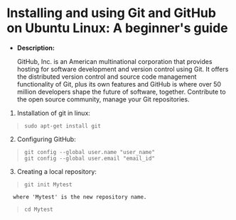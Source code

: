 # Installing and using Git and GitHub on Ubuntu Linux: A beginner's guide

* **Description:**
  
    GitHub, Inc. is an American multinational corporation that provides hosting for software development and version control using Git. It offers the distributed version control and source code management functionality of Git, plus its own features and GitHub is where over 50 million developers shape the future of software, together. Contribute to the open source community, manage your Git repositories.
    
1. Installation of git in linux:
    
>     sudo apt-get install git

2. Configuring GitHub:

>     git config --global user.name "user_name"
>     git config --global user.email "email_id"

3. Creating a local repository:

>     git init Mytest
      where 'Mytest' is the new repository name.
>     cd Mytest
